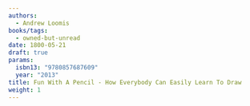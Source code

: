 ```yaml
---
authors:
  - Andrew Loomis
books/tags:
  - owned-but-unread
date: 1800-05-21
draft: true
params:
  isbn13: "9780857687609"
  year: "2013"
title: Fun With A Pencil - How Everybody Can Easily Learn To Draw
weight: 1
---
```


<!--more-->
